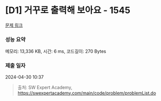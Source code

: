 # [D1] 거꾸로 출력해 보아요 - 1545 

[문제 링크](https://swexpertacademy.com/main/code/problem/problemDetail.do?contestProbId=AV2gbY0qAAQBBAS0) 

### 성능 요약

메모리: 13,336 KB, 시간: 6 ms, 코드길이: 270 Bytes

### 제출 일자

2024-04-30 10:37



> 출처: SW Expert Academy, https://swexpertacademy.com/main/code/problem/problemList.do